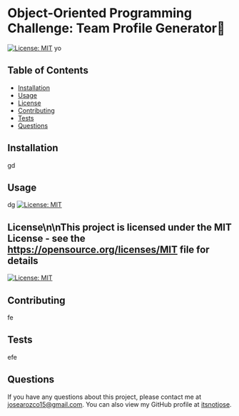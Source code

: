 
# Object-Oriented Programming Challenge: Team Profile Generator👋
[![License: MIT](https://img.shields.io/badge/License-MIT-yellow.svg)](https://opensource.org/licenses/MIT)
yo

## Table of Contents

* [Installation](#installation)
* [Usage](#usage)
* [License](#license)
* [Contributing](#contributing)
* [Tests](#tests)
* [Questions](#questions)

## Installation

gd

## Usage

dg
[![License: MIT](https://img.shields.io/badge/License-MIT-yellow.svg)](https://opensource.org/licenses/MIT)

## License\n\nThis project is licensed under the MIT License - see the https://opensource.org/licenses/MIT file for details
[![License: MIT](https://img.shields.io/badge/License-MIT-yellow.svg)](https://opensource.org/licenses/MIT)

## Contributing

fe

## Tests

efe

## Questions

If you have any questions about this project, please contact me at josearozco15@gmail.com. You can also view my GitHub profile at [itsnotjose](https://github.com/itsnotjose).
